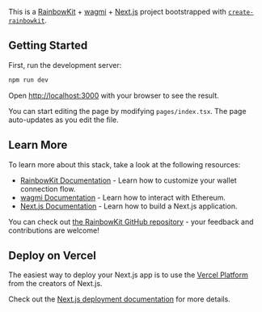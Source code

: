 This is a [RainbowKit](https://rainbowkit.com) + [wagmi](https://wagmi.sh) +
[Next.js](https://nextjs.org/) project bootstrapped with
[`create-rainbowkit`](https://github.com/rainbow-me/rainbowkit/tree/main/packages/create-rainbowkit).

## Getting Started

First, run the development server:

```bash
npm run dev
```

Open [http://localhost:3000](http://localhost:3000) with your browser to see the
result.

You can start editing the page by modifying `pages/index.tsx`. The page
auto-updates as you edit the file.

## Learn More

To learn more about this stack, take a look at the following resources:

- [RainbowKit Documentation](https://rainbowkit.com) - Learn how to customize
  your wallet connection flow.
- [wagmi Documentation](https://wagmi.sh) - Learn how to interact with Ethereum.
- [Next.js Documentation](https://nextjs.org/docs) - Learn how to build a
  Next.js application.

You can check out
[the RainbowKit GitHub repository](https://github.com/rainbow-me/rainbowkit) -
your feedback and contributions are welcome!

## Deploy on Vercel

The easiest way to deploy your Next.js app is to use the
[Vercel Platform](https://vercel.com/new?utm_medium=default-template&filter=next.js&utm_source=create-next-app&utm_campaign=create-next-app-readme)
from the creators of Next.js.

Check out the
[Next.js deployment documentation](https://nextjs.org/docs/deployment) for more
details.
